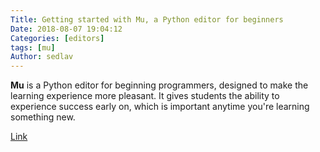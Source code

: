 ```yaml
---
Title: Getting started with Mu, a Python editor for beginners
Date: 2018-08-07 19:04:12
Categories: [editors]
tags: [mu]
Author: sedlav
---
```


**Mu** is a Python editor for beginning programmers, designed to make the learning experience more pleasant. It gives students the ability to experience success early on, which is important anytime you're learning something new.

[Link](https://opensource.com/article/18/8/getting-started-mu-python-editor-beginners)
